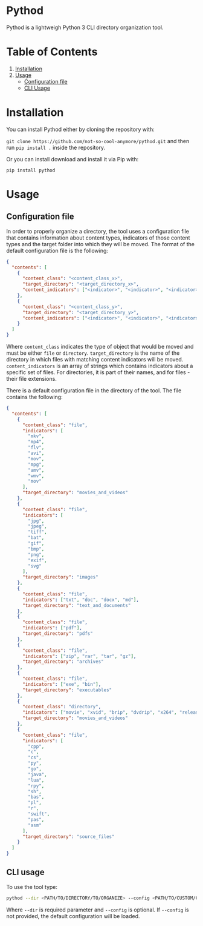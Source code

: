 # Pythod

Pythod is a lightweigh Python 3 CLI directory organization tool.

# Table of Contents

1. [Installation](#Installation)
2. [Usage](#Usage)
   - [Configuration file](#Configuration-file)
   - [CLI Usage](#CLI-usage)

# Installation

You can install Pythod either by cloning the repository with:

`git clone https://github.com/not-so-cool-anymore/pythod.git`
and then run `pip install .` inside the repository.

Or you can install download and install it via Pip with:

`pip install pythod`

# Usage

## Configuration file

In order to properly organize a directory, the tool uses a configuration file that contains information about content types, indicators of those content types and the target folder into which they will be moved.
The format of the default configuration file is the following:

```json
{
  "contents": [
    {
      "content_class": "<content_class_x>",
      "target_directory": "<target_directory_x>",
      "content_indicators": ["<indicator>", "<indicator>", "<indicator>"]
    },
    {
      "content_class": "<content_class_y>",
      "target_directory": "<target_directory_y>",
      "content_indicators": ["<indicator>", "<indicator>", "<indicator>"]
    }
  ]
}
```

Where `content_class` indicates the type of object that would be moved and must be either `file` or `directory`.
`target_directory` is the name of the directory in which files with matching content indicators will be moved.
`content_indicators` is an array of strings which contains indicators about a specific set of files. For directories, it is part of their names, and for files - their file extensions.

There is a default configuration file in the directory of the tool.
The file contains the following:

```json
{
  "contents": [
    {
      "content_class": "file",
      "indicators": [
        "mkv",
        "mp4",
        "flv",
        "avi",
        "mov",
        "mpg",
        "amv",
        "wmv",
        "mov"
      ],
      "target_directory": "movies_and_videos"
    },
    {
      "content_class": "file",
      "indicators": [
        "jpg",
        "jpeg",
        "tiff",
        "bat",
        "gif",
        "bmp",
        "png",
        "exif",
        "svg"
      ],
      "target_directory": "images"
    },
    {
      "content_class": "file",
      "indicators": ["txt", "doc", "docx", "md"],
      "target_directory": "text_and_documents"
    },
    {
      "content_class": "file",
      "indicators": ["pdf"],
      "target_directory": "pdfs"
    },
    {
      "content_class": "file",
      "indicators": ["zip", "rar", "tar", "gz"],
      "target_directory": "archives"
    },
    {
      "content_class": "file",
      "indicators": ["exe", "bin"],
      "target_directory": "executables"
    },
    {
      "content_class": "directory",
      "indicators": ["movie", "xvid", "brip", "dvdrip", "x264", "release"],
      "target_directory": "movies_and_videos"
    },
    {
      "content_class": "file",
      "indicators": [
        "cpp",
        "c",
        "cs",
        "py",
        "go",
        "java",
        "lua",
        "rpy",
        "sh",
        "bas",
        "pl",
        "r",
        "swift",
        "pas",
        "asm"
      ],
      "target_directory": "source_files"
    }
  ]
}
```

## CLI usage

To use the tool type:

```bash
pythod --dir <PATH/TO/DIRECTORY/TO/ORGANIZE> --config <PATH/TO/CUSTOM/CONFIG/FILE>
```

Where `--dir` is required parameter and `--config` is optional. If `--config` is not provided, the default configuration will be loaded.
